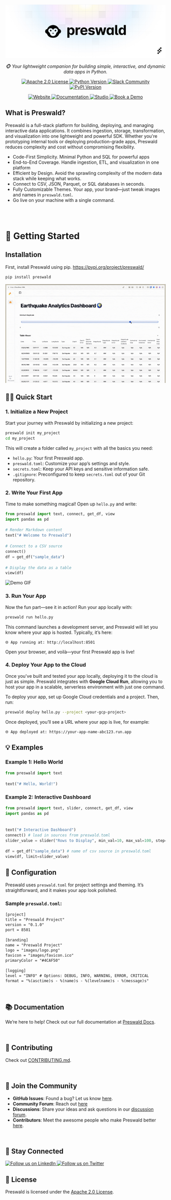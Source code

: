![Banner](assets/banner.png)

<p align="center">
    <em>🐵 Your lightweight companion for building simple, interactive, and dynamic data apps in Python.</em>
</p>
<p align="center">
    <a href="LICENSE">
        <img src="https://img.shields.io/badge/license-Apache%202.0-blue.svg" alt="Apache 2.0 License">
    </a>
    <a href="https://www.python.org/downloads/">
        <img src="https://img.shields.io/badge/python-3.7%2B-blue.svg" alt="Python Version">
    </a>
    <a href="https://structured-users.slack.com/join/shared_invite/zt-265ong01f-UHP6BP3FzvOmMQDIKty_JQ#/shared-invite/email">
        <img src="https://img.shields.io/badge/Slack-Join%20Community-orange" alt="Slack Community">
    </a>
    <a href="https://pypi.org/project/preswald/">
        <img src="https://img.shields.io/pypi/v/preswald" alt="PyPI Version">
    </a>
</p>

<p align="center">
<a href="https://preswald.com" target="_blank">
<img src="https://img.shields.io/badge/Landing%20Page-Visit-blue?style=for-the-badge" alt="Website">
</a>
<a href="https://docs.preswald.com" target="_blank">
<img src="https://img.shields.io/badge/Documentation-Read-green?style=for-the-badge" alt="Documentation">
</a>
<a href="https://studio.structuredlabs.com" target="_blank">
<img src="https://img.shields.io/badge/Demo-Try-orange?style=for-the-badge" alt="Studio">
</a>
<a href="https://cal.com/structured" target="_blank">
<img src="https://img.shields.io/badge/Book%20a%20Demo-Schedule-red?style=for-the-badge" alt="Book a Demo">
</a>
</p>

## **What is Preswald?**

Preswald is a full-stack platform for building, deploying, and managing interactive data applications. It combines ingestion, storage, transformation, and visualization into one lightweight and powerful SDK. Whether you're prototyping internal tools or deploying production-grade apps, Preswald reduces complexity and cost without compromising flexibility.

- Code-First Simplicity. Minimal Python and SQL for powerful apps
- End-to-End Coverage. Handle ingestion, ETL, and visualization in one platform
- Efficient by Design. Avoid the sprawling complexity of the modern data stack while keeping what works.
- Connect to CSV, JSON, Parquet, or SQL databases in seconds.
- Fully Customizable Themes. Your app, your brand—just tweak images and names in `preswald.toml`.
- Go live on your machine with a single command.

<br>

<br>

# **🚀 Getting Started**

## **Installation**

First, install Preswald using pip. https://pypi.org/project/preswald/

```bash
pip install preswald
```

![Demo GIF](assets/demo1.gif)

## **👩‍💻 Quick Start**

### **1. Initialize a New Project**

Start your journey with Preswald by initializing a new project:

```bash
preswald init my_project
cd my_project
```

This will create a folder called `my_project` with all the basics you need:

- `hello.py`: Your first Preswald app.
- `preswald.toml`: Customize your app’s settings and style.
- `secrets.toml`: Keep your API keys and sensitive information safe.
- `.gitignore`: Preconfigured to keep `secrets.toml` out of your Git repository.

### **2. Write Your First App**

Time to make something magical! Open up `hello.py` and write:

```python
from preswald import text, connect, get_df, view
import pandas as pd

# Render Markdown content
text("# Welcome to Preswald")

# Connect to a CSV source
connect()
df = get_df("sample_data")

# Display the data as a table
view(df)
```

![Demo GIF](assets/demo2.gif)

### **3. Run Your App**

Now the fun part—see it in action! Run your app locally with:

```bash
preswald run hello.py
```

This command launches a development server, and Preswald will let you know where your app is hosted. Typically, it’s here:

```
🌐 App running at: http://localhost:8501
```

Open your browser, and voilà—your first Preswald app is live!

### **4. Deploy Your App to the Cloud**

Once you've built and tested your app locally, deploying it to the cloud is just as simple. Preswald integrates with **Google Cloud Run**, allowing you to host your app in a scalable, serverless environment with just one command.

To deploy your app, set up Google Cloud credentials and a project. Then, run:

```bash
preswald deploy hello.py --project <your-gcp-project>
```

Once deployed, you’ll see a URL where your app is live, for example:

```
🌐 App deployed at: https://your-app-name-abc123.run.app
```

## **💡 Examples**

### **Example 1: Hello World**

```python
from preswald import text

text("# Hello, World!")
```

### **Example 2: Interactive Dashboard**

```python
from preswald import text, slider, connect, get_df, view
import pandas as pd


text("# Interactive Dashboard")
connect() # load in sources from preswald.toml
slider_value = slider("Rows to Display", min_val=10, max_val=100, step=10, default=50)

df = get_df("sample_data") # name of csv source in preswald.toml
view(df, limit=slider_value)
```

## **🔧 Configuration**

Preswald uses `preswald.toml` for project settings and theming. It’s straightforward, and it makes your app look polished.

### **Sample `preswald.toml`:**

```
[project]
title = "Preswald Project"
version = "0.1.0"
port = 8501

[branding]
name = "Preswald Project"
logo = "images/logo.png"
favicon = "images/favicon.ico"
primaryColor = "#4CAF50"

[logging]
level = "INFO" # Options: DEBUG, INFO, WARNING, ERROR, CRITICAL
format = "%(asctime)s - %(name)s - %(levelname)s - %(message)s"
```

<br>

## **📚 Documentation**

We’re here to help! Check out our full documentation at [Preswald Docs](https://docs.preswald.com/).

<br>

## **🤝 Contributing**

Check out [CONTRIBUTING.md](CONTRIBUTING.md).

<br>

## **🎉 Join the Community**

- **GitHub Issues**: Found a bug? Let us know [here](https://github.com/StructuredLabs/preswald/issues).
- **Community Forum**: Reach out [here](https://structured-users.slack.com/join/shared_invite/zt-265ong01f-UHP6BP3FzvOmMQDIKty_JQ#/shared-invite/email)
- **Discussions**: Share your ideas and ask questions in our [discussion forum](https://github.com/StructuredLabs/preswald/discussions).
- **Contributors**: Meet the awesome people who make Preswald better [here](https://github.com/StructuredLabs/preswald/graphs/contributors).

<br>

## **📢 Stay Connected**

<p>
    <a href="https://www.linkedin.com/company/structuredlabs/" target="_blank">
        <img src="https://img.shields.io/badge/Follow%20Us-LinkedIn-blue?style=for-the-badge&logo=linkedin" alt="Follow us on LinkedIn">
    </a>
    <a href="https://x.com/StructuredLabs" target="_blank">
        <img src="https://img.shields.io/badge/Follow%20Us-Twitter-1DA1F2?style=for-the-badge&logo=twitter" alt="Follow us on Twitter">
    </a>
</p>

## **📄 License**

Preswald is licensed under the [Apache 2.0 License](LICENSE).
